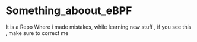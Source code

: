 # Something_aboout_eBPF
It is a Repo Where i made mistakes, while learning new stuff , if you see this , make sure to correct me 
